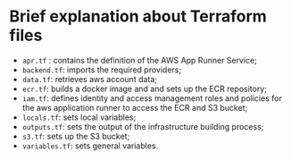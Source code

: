# Brief explanation about Terraform files

* `apr.tf` : contains the definition of the AWS App Runner Service;
* `backend.tf`: imports the required providers;
* `data.tf`: retrieves aws account data;
* `ecr.tf`: builds a docker image and and sets up the ECR repository;
* `iam.tf`: defines identity and access management roles and policies for the aws application runner to access the ECR and S3 bucket;
* `locals.tf`: sets local variables;
* `outputs.tf`: sets the output of the infrastructure building process;
* `s3.tf`: sets up the S3 bucket;
* `variables.tf`: sets general variables.
